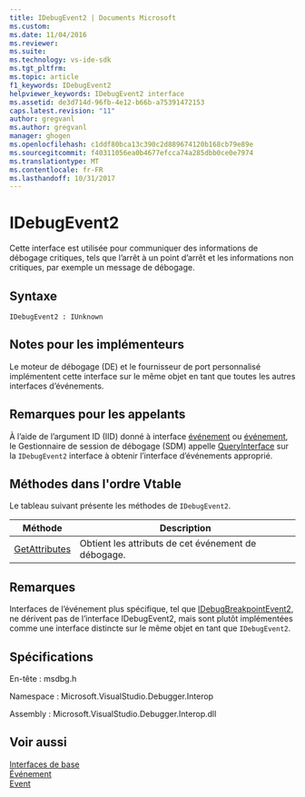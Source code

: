```yaml
---
title: IDebugEvent2 | Documents Microsoft
ms.custom: 
ms.date: 11/04/2016
ms.reviewer: 
ms.suite: 
ms.technology: vs-ide-sdk
ms.tgt_pltfrm: 
ms.topic: article
f1_keywords: IDebugEvent2
helpviewer_keywords: IDebugEvent2 interface
ms.assetid: de3d714d-96fb-4e12-b66b-a75391472153
caps.latest.revision: "11"
author: gregvanl
ms.author: gregvanl
manager: ghogen
ms.openlocfilehash: c1ddf80bca13c390c2d889674120b168cb79e89e
ms.sourcegitcommit: f40311056ea0b4677efcca74a285dbb0ce0e7974
ms.translationtype: MT
ms.contentlocale: fr-FR
ms.lasthandoff: 10/31/2017
---
```

# <a name="idebugevent2"></a>IDebugEvent2
Cette interface est utilisée pour communiquer des informations de débogage critiques, tels que l’arrêt à un point d’arrêt et les informations non critiques, par exemple un message de débogage.  
  
## <a name="syntax"></a>Syntaxe  
  
```  
IDebugEvent2 : IUnknown  
```  
  
## <a name="notes-for-implementers"></a>Notes pour les implémenteurs  
 Le moteur de débogage (DE) et le fournisseur de port personnalisé implémentent cette interface sur le même objet en tant que toutes les autres interfaces d’événements.  
  
## <a name="notes-for-callers"></a>Remarques pour les appelants  
 À l’aide de l’argument ID (IID) donné à interface [événement](../../../extensibility/debugger/reference/idebugeventcallback2-event.md) ou [événement](../../../extensibility/debugger/reference/idebugportevents2-event.md), le Gestionnaire de session de débogage (SDM) appelle [QueryInterface](/cpp/atl/queryinterface) sur la `IDebugEvent2` interface à obtenir l’interface d’événements approprié.  
  
## <a name="methods-in-vtable-order"></a>Méthodes dans l'ordre Vtable  
 Le tableau suivant présente les méthodes de `IDebugEvent2`.  
  
|Méthode|Description|  
|------------|-----------------|  
|[GetAttributes](../../../extensibility/debugger/reference/idebugevent2-getattributes.md)|Obtient les attributs de cet événement de débogage.|  
  
## <a name="remarks"></a>Remarques  
 Interfaces de l’événement plus spécifique, tel que [IDebugBreakpointEvent2](../../../extensibility/debugger/reference/idebugbreakpointevent2.md), ne dérivent pas de l’interface IDebugEvent2, mais sont plutôt implémentées comme une interface distincte sur le même objet en tant que `IDebugEvent2`.  
  
## <a name="requirements"></a>Spécifications  
 En-tête : msdbg.h  
  
 Namespace : Microsoft.VisualStudio.Debugger.Interop  
  
 Assembly : Microsoft.VisualStudio.Debugger.Interop.dll  
  
## <a name="see-also"></a>Voir aussi  
 [Interfaces de base](../../../extensibility/debugger/reference/core-interfaces.md)   
 [Événement](../../../extensibility/debugger/reference/idebugportevents2-event.md)   
 [Event](../../../extensibility/debugger/reference/idebugeventcallback2-event.md)